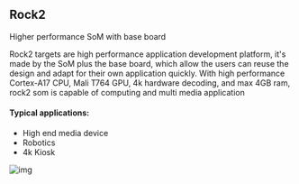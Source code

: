 ## Rock2

Higher performance SoM with base board

Rock2 targets are high performance application development platform, it's made by the SoM plus the base board, which allow the users can reuse the design and adapt for their own application quickly. With high performance Cortex-A17 CPU, Mali T764 GPU, 4k hardware decoding, and max 4GB ram, rock2 som is capable of computing and multi media application

#### Typical applications:

* High end media device   
* Robotics   
* 4k Kiosk  

![img](/images/plat/rock2.png)
